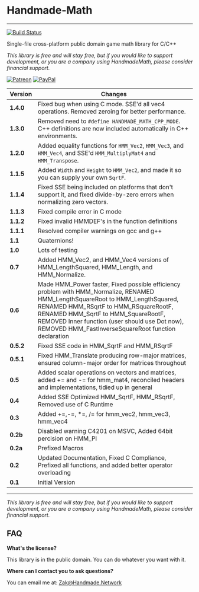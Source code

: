 # Handmade-Math
------

[![Build Status](https://travis-ci.org/StrangeZak/Handmade-Math.svg?branch=master)](https://travis-ci.org/StrangeZak/Handmade-Math)

Single-file cross-platform public domain game math library for C/C++

_This library is free and will stay free, but if you would like to support development, or you are a company using HandmadeMath, please consider financial support._

[![Patreon](https://cloud.githubusercontent.com/assets/8225057/5990484/70413560-a9ab-11e4-8942-1a63607c0b00.png)](http://www.patreon.com/strangezak) [![PayPal](https://www.paypalobjects.com/en_US/i/btn/btn_donate_LG.gif)](https://www.paypal.me/zakarystrange)


Version         | Changes        | 
----------------|----------------|
**1.4.0** | Fixed bug when using C mode. SSE'd all vec4 operations. Removed zeroing for better performance.
**1.3.0** | Removed need to `#define HANDMADE_MATH_CPP_MODE`. C++ definitions are now included automatically in C++ environments.
**1.2.0** | Added equality functions for `HMM_Vec2`, `HMM_Vec3`, and `HMM_Vec4`, and SSE'd `HMM_MultiplyMat4` and `HMM_Transpose`.
**1.1.5** | Added `Width` and `Height` to `HMM_Vec2`, and made it so you can supply your own `SqrtF`.
**1.1.4** | Fixed SSE being included on platforms that don't support it, and fixed divide-by-zero errors when normalizing zero vectors.
**1.1.3** | Fixed compile error in C mode
**1.1.2** | Fixed invalid HMMDEF's in the function definitions
**1.1.1** | Resolved compiler warnings on gcc and g++
**1.1**   | Quaternions! |
**1.0**   | Lots of testing |
**0.7**   | Added HMM_Vec2, and HMM_Vec4 versions of  HMM_LengthSquared, HMM_Length, and HMM_Normalize.   |
**0.6**   | Made HMM_Power faster, Fixed possible efficiency problem with HMM_Normalize, RENAMED HMM_LengthSquareRoot to HMM_LengthSquared, RENAMED HMM_RSqrtF to HMM_RSquareRootF, RENAMED HMM_SqrtF to HMM_SquareRootF, REMOVED Inner function (user should use Dot now), REMOVED HMM_FastInverseSquareRoot function declaration |
**0.5.2**   | Fixed SSE code in HMM_SqrtF and HMM_RSqrtF |
**0.5.1**   | Fixed HMM_Translate producing row-major matrices, ensured column-major order for matrices throughout |
**0.5**     | Added scalar operations on vectors and matrices, added += and -= for hmm_mat4, reconciled headers and implementations, tidied up in general |
**0.4**     | Added SSE Optimized HMM_SqrtF, HMM_RSqrtF, Removed use of C Runtime | 
**0.3**     | Added +=,-=, *=, /= for hmm_vec2, hmm_vec3, hmm_vec4 | 
**0.2b**    | Disabled warning C4201 on MSVC, Added 64bit percision on HMM_PI | 
**0.2a**    | Prefixed Macros | 
**0.2**     | Updated Documentation, Fixed C Compliance, Prefixed all functions, and added better operator overloading | 
**0.1**     | Initial Version | 

-----
_This library is free and will stay free, but if you would like to support development, or you are a company using HandmadeMath, please consider financial support._

## FAQ

**What's the license?**

This library is in the public domain. You can do whatever you want with it.

**Where can I contact you to ask questions?**

You can email me at: Zak@Handmade.Network
